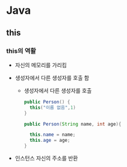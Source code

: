 # Java

## this

### this의 역활

- 자신의 메모리를 가리킴
- 생성자에서 다른 생성자를 호출 함

  - 생성자에서 다른 생성자를 호출

    ```java
    public Person() {
      this("이름 없음",1)
    }

    public Person(String name, int age){

      this.name = name;
      this.age = age;
    }
    ```

- 인스턴스 자신의 주소를 반환
